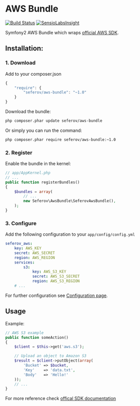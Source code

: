 AWS Bundle
==========

[![Build Status](https://travis-ci.org/seferov/aws-bundle.svg?branch=master)](https://travis-ci.org/seferov/aws-bundle)
[![SensioLabsInsight](https://insight.sensiolabs.com/projects/5110d57d-0c10-48b5-a43f-df476ba0ad28/mini.png)](https://insight.sensiolabs.com/projects/5110d57d-0c10-48b5-a43f-df476ba0ad28)

Symfony2 AWS Bundle which wraps [official AWS SDK](http://docs.aws.amazon.com/aws-sdk-php/guide/latest/index.html).

## Installation:

### 1. Download

Add to your composer.json

``` js
{
    "require": {
        "seferov/aws-bundle": "~1.0"
    }
}
```

Download the bundle:


``` bash
php composer.phar update seferov/aws-bundle
```

Or simply you can run the command:

``` bash
php composer.phar require seferov/aws-bundle:~1.0
```

### 2. Register

Enable the bundle in the kernel:

``` php
// app/AppKernel.php
// ...
public function registerBundles()
{
    $bundles = array(
        // ...
        new Seferov\AwsBundle\SeferovAwsBundle(),
    );
}
```

### 3. Configure

Add the following configuration to your `app/config/config.yml`

``` yaml
seferov_aws:
    key: AWS_KEY
    secret: AWS_SECRET
    region: AWS_REGION
    services:
        s3:
            key: AWS_S3_KEY
            secret: AWS_S3_SECRET
            region: AWS_S3_REGION
    # ...
```

For further configuration see [Configuration page](https://github.com/seferov/aws-bundle/blob/master/Resources/doc/configuration.md).

## Usage

Example:

``` php
// AWS S3 example
public function someAction()
{
    $client = $this->get('aws.s3');

    // Upload an object to Amazon S3
    $result = $client->putObject(array(
        'Bucket' => $bucket,
        'Key'    => 'data.txt',
        'Body'   => 'Hello!'
    ));
    // ...
}
```

For more reference check [offical SDK documentation](http://docs.aws.amazon.com/aws-sdk-php/guide/latest/index.html)